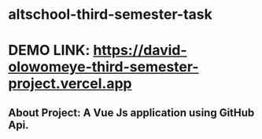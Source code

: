 # altschool-third-semester-task

# DEMO LINK: https://david-olowomeye-third-semester-project.vercel.app

## About Project: A Vue Js application using GitHub Api.
